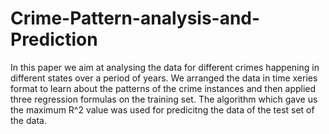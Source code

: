 # Crime-Pattern-analysis-and-Prediction
In this paper we aim at analysing the data for different crimes happening in different states over a period of years.
We arranged the data in time xeries format to learn about the patterns of the crime instances and then applied three regression formulas on the training set. 
The algorithm which gave us the maximum R^2 value was used for predicitng the data of the test set of the data. 
